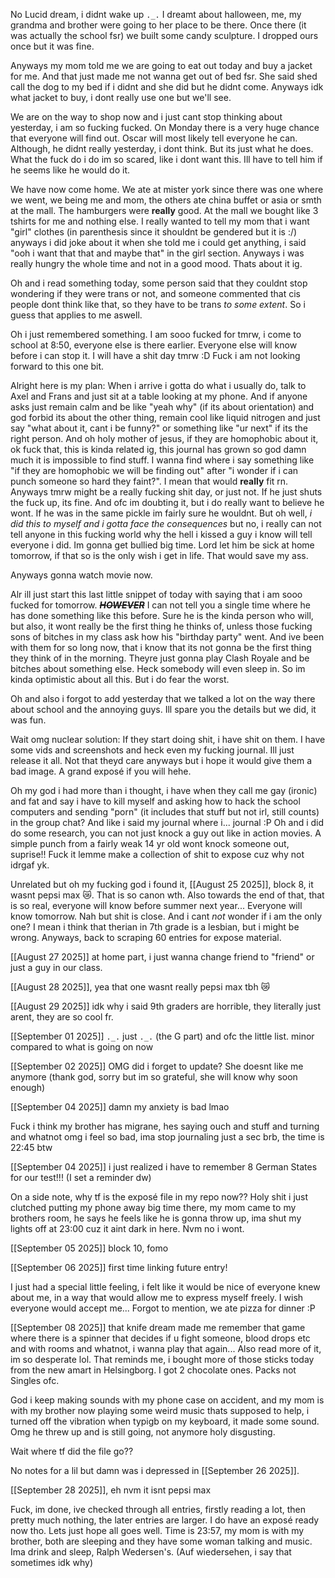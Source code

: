 No Lucid dream, i didnt wake up `._.`
I dreamt about halloween, me, my grandma and brother were going to her place to be there. Once there (it was actually the school fsr) we built some candy sculpture. I dropped ours once but it was fine.

Anyways my mom told me we are going to eat out today and buy a jacket for me. And that just made me not wanna get out of bed fsr. She said shed call the dog to my bed if i didnt and she did but he didnt come. Anyways idk what jacket to buy, i dont really use one but we'll see.

We are on the way to shop now and i just cant stop thinking about yesterday, i am so fucking fucked. On Monday there is a very huge chance that everyone will find out. Oscar will most likely tell everyone he can. Although, he didnt really yesterday, i dont think. But its just what he does. What the fuck do i do im so scared, like i dont want this. Ill have to tell him if he seems like he would do it.

We have now come home. We ate at mister york since there was one where we went, we being me and mom, the others ate china buffet or asia or smth at the mall. The hamburgers were **really** good.
At the mall we bought like 3 tshirts for me and nothing else. I really wanted to tell my mom that i want "girl" clothes (in parenthesis since it shouldnt be gendered but it is :/) anyways i did joke about it when she told me i could get anything, i said "ooh i want that that and maybe that" in the girl section.
Anyways i was really hungry the whole time and not in a good mood. Thats about it ig.

Oh and i read something today, some person said that they couldnt stop wondering if they were trans or not, and someone commented that cis people dont think like that, so they have to be trans *to some extent*. So i guess that applies to me aswell.

Oh i just remembered something. I am sooo fucked for tmrw, i come to school at 8:50, everyone else is there earlier. Everyone else will know before i can stop it. I will have a shit day tmrw :D Fuck i am not looking forward to this one bit.

Alright here is my plan:
When i arrive i gotta do what i usually do, talk to Axel and Frans and just sit at a table looking at my phone. And if anyone asks just remain calm and be like "yeah why" (if its about orientation) and god forbid its about the other thing, remain cool like liquid nitrogen and just say "what about it, cant i be funny?" or something like "ur next" if its the right person. And oh holy mother of jesus, if they are homophobic about it,
ok fuck that, this is kinda related ig, this journal has grown so god damn much it is impossible to find stuff. I wanna find where i say something like "if they are homophobic we will be finding out" after "i wonder if i can punch someone so hard they faint?". I mean that would **really** fit rn. Anyways tmrw might be a really fucking shit day, or just not. If he just shuts the fuck up, its fine. And ofc im doubting it, but i do really want to believe he wont. If he was in the same pickle im fairly sure he wouldnt. But oh well, *i did this to myself and i gotta face the consequences* but no, i really can not tell anyone in this fucking world why the hell i kissed a guy i know will tell everyone i did. Im gonna get bullied big time. Lord let him be sick at home tomorrow, if that so is the only wish i get in life. That would save my ass.

Anyways gonna watch movie now.

Alr ill just start this last little snippet of today with saying that i am sooo fucked for tomorrow. ***~~HOWEVER~~*** I can not tell you a single time where he has done something like this before. Sure he is the kinda person who will, but also, it wont really be the first thing he thinks of, unless those fucking sons of bitches in my class ask how his "birthday party" went. And ive been with them for so long now, that i know that its not gonna be the first thing they think of in the morning. Theyre just gonna play Clash Royale and be bitches about something else. Heck somebody will even sleep in. So im kinda optimistic about all this. But i do fear the worst.

Oh and also i forgot to add yesterday that we talked a lot on the way there about school and the annoying guys. Ill spare you the details but we did, it was fun.

Wait omg nuclear solution:
If they start doing shit, i have shit on them. I have some vids and screenshots and heck even my fucking journal. Ill just release it all. Not that theyd care anyways but i hope it would give them a bad image. A grand exposé if you will hehe.

Oh my god i had more than i thought, i have when they call me gay (ironic) and fat and say i have to kill myself and asking how to hack the school computers and sending "porn" (it includes that stuff but not irl, still counts) in the group chat? And like i said my journal where i... journal :P
Oh and i did do some research, you can not just knock a guy out like in action movies. A simple punch from a fairly weak 14 yr old wont knock someone out, suprise!! Fuck it lemme make a collection of shit to expose cuz why not idrgaf yk.

Unrelated but oh my fucking god i found it, [[August 25 2025]], block 8, it wasnt pepsi max 😿. That is so canon wth. Also towards the end of that, that is so real, everyone will know before summer next year... Everyone will know tomorrow. Nah but shit is close. And i cant *not* wonder if i am the only one? I mean i think that therian in 7th grade is a lesbian, but i might be wrong. Anyways, back to scraping 60 entries for expose material.

[[August 27 2025]] at home part, i just wanna change friend to "friend" or just a guy in our class.

[[August 28 2025]], yea that one wasnt really pepsi max tbh 😿

[[August 29 2025]] idk why i said 9th graders are horrible, they literally just arent, they are so cool fr.

[[September 01 2025]] `._.` just `._.` (the G part) and ofc the little list. minor compared to what is going on now

[[September 02 2025]] OMG did i forget to update? She doesnt like me anymore (thank god, sorry but im so grateful, she will know why soon enough)

[[September 04 2025]] damn my anxiety is bad lmao

Fuck i think my brother has migrane, hes saying ouch and stuff and turning and whatnot omg i feel so bad, ima stop journaling just a sec brb, the time is 22:45 btw

[[September 04 2025]] i just realized i have to remember 8 German States for our test!!! (I set a reminder dw)

On a side note, why tf is the exposé file in my repo now??
Holy shit i just clutched putting my phone away big time there, my mom came to my brothers room, he says he feels like he is gonna throw up, ima shut my lights off at 23:00 cuz it aint dark in here. Nvm no i wont.

[[September 05 2025]] block 10, fomo

[[September 06 2025]] first time linking future entry!

I just had a special little feeling, i felt like it would be nice of everyone knew about me, in a way that would allow me to express myself freely. I wish everyone would accept me...
Forgot to mention, we ate pizza for dinner :P

[[September 08 2025]] that knife dream made me remember that game where there is a spinner that decides if u fight someone, blood drops etc and with rooms and whatnot, i wanna play that again... Also read more of it, im so desperate lol. That reminds me, i bought more of those sticks today from the new amart in Helsingborg. I got 2 chocolate ones. Packs not Singles ofc.

God i keep making sounds with my phone case on accident, and my mom is with my brother now playing some weird music thats supposed to help, i turned off the vibration when typigb on my keyboard, it made some sound. Omg he threw up and is still going, not anymore holy disgusting.

Wait where tf did the file go??

No notes for a lil but damn was i depressed in [[September 26 2025]].

[[September 28 2025]], eh nvm it isnt pepsi max

Fuck, im done, ive checked through all entries, firstly reading a lot, then pretty much nothing, the later entries are larger. I do have an exposé ready now tho. Lets just hope all goes well. Time is 23:57, my mom is with my brother, both are sleeping and they have some woman talking and music. Ima drink and sleep, Ralph Wedersen's. (Auf wiedersehen, i say that sometimes idk why)